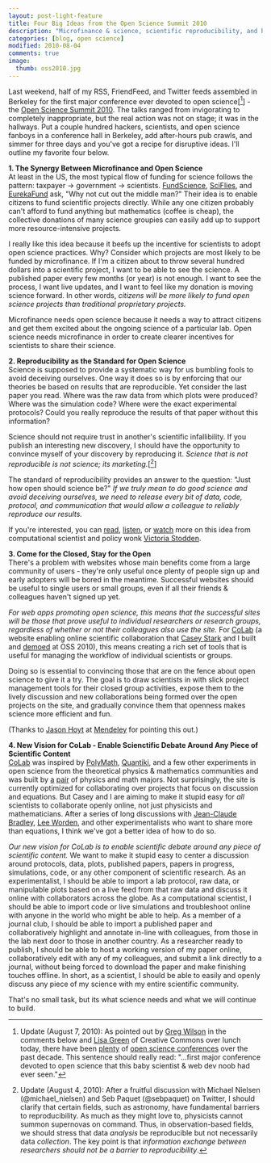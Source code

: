 ```yaml
---
layout: post-light-feature
title: Four Big Ideas from the Open Science Summit 2010
description: "Microfinance & science, scientific reproducibility, and how to attract more researchers to open science."
categories: [blog, open science]
modified: 2010-08-04
comments: true
image:
  thumb: oss2010.jpg
---
```

Last weekend, half of my RSS, FriendFeed, and Twitter feeds assembled in Berkeley for the first major conference ever devoted to open science[[^1]] - the <a href="http://opensciencesummit.com/">Open Science Summit 2010</a>.  The talks ranged from invigorating to completely inappropriate, but the real action was not on stage; it was in the hallways.  Put a couple hundred hackers, scientists, and open science fanboys in a conference hall in Berkeley, add after-hours pub crawls, and simmer for three days and you've got a recipe for disruptive ideas.  I'll outline my favorite four below.

<strong>1. The Synergy Between Microfinance and Open Science</strong><br>
At least in the US, the most typical flow of funding for science follows the pattern: taxpayer -> government -> scientists. <a href="http://apply.fundscience.org/">FundScience</a>, <a href="http://sciflies.org/">SciFlies</a>, and <a href="http://eurekafund.org/">EurekaFund</a> ask, "Why not cut out the middle man?" Their idea is to enable citizens to fund scientific projects directly. While any one citizen probably can't afford to fund anything but mathematics (coffee is cheap), the collective donations of many science groupies can easily add up to support more resource-intensive projects.

I really like this idea because it beefs up the incentive for scientists to adopt open science practices.  Why?  Consider which projects are most likely to be funded by microfinance. If I'm a citizen about to throw several hundred dollars into a scientific project, I want to be able to see the science. A published paper every few months (or year) is not enough. I want to see the process, I want live updates, and I want to feel like my donation is moving science forward. In other words, <em>citizens will be more likely to fund open science projects than traditional proprietary projects.</em>

Microfinance needs open science because it needs a way to attract citizens and get them excited about the ongoing science of a particular lab. Open science needs microfinance in order to create clearer incentives for scientists to share their science.

<strong>2. Reproducibility as the Standard for Open Science</strong><br>
Science is supposed to provide a systematic way for us bumbling fools to avoid deceiving ourselves. One way it does so is by enforcing that our theories be based on results that are reproducible. Yet consider the last paper you read. Where was the raw data from which plots were produced? Where was the simulation code? Where were the exact experimental protocols? Could you really reproduce the results of that paper without this information?

Science should not require trust in another's scientific infallibility. If you publish an interesting new discovery, I should have the opportunity to convince myself of your discovery by reproducing it. <em>Science that is not reproducible is not science; its marketing.</em>[[^2]]

The standard of reproducibility provides an answer to the question: "Just how open should science be?" <em>If we truly mean to do good science and avoid deceiving ourselves, we need to release every bit of data, code, protocol, and communication that would allow a colleague to reliably reproduce our results.</em>

If you're interested, you can <a href="http://www.ijclp.net/issue_13.html">read</a>, <a href="http://www.ischool.berkeley.edu/newsandevents/events/20100505deanslec">listen</a>, or <a href="http://cdsweb.cern.ch/record/1275549">watch</a> more on this idea from computational scientist and policy wonk <a href="http://www.stanford.edu/~vcs/">Victoria Stodden</a>.

<strong>3. Come for the Closed, Stay for the Open</strong><br>
There's a problem with websites whose main benefits come from a large community of users - they're only useful once plenty of people sign up and early adopters will be bored in the meantime. Successful websites should be useful to single users or small groups, even if all their friends &amp; colleagues haven't signed up yet.

<em>For web apps promoting open science, this means that the successful sites will be those that prove useful to individual researchers or research groups, regardless of whether or not their colleagues also use the site.</em> For <a href="http://colabscience.com/">CoLab</a> (a website enabling online scientific collaboration that <a href="http://thestarkeffect.com/">Casey Stark</a> and I built and <a href="http://fora.tv/live/open_science/open_science_summit_2010">demoed</a> at OSS 2010), this means creating a rich set of tools that is useful for managing the workflow of individual scientists or groups.

Doing so is essential to convincing those that are on the fence about open science to give it a try. The goal is to draw scientists in with slick project management tools for their closed group activities, expose them to the lively discussion and new collaborations being formed over the open projects on the site, and gradually convince them that openness makes science more efficient and fun.

(Thanks to <a href="http://twitter.com/jasonhoyt">Jason Hoyt</a> at <a href="http://mendeley.com/">Mendeley</a> for pointing this out.)

<strong>4. New Vision for CoLab - Enable Scienctific Debate Around Any Piece of Scientific Content</strong><br>
<a href="http://colabscience.com/">CoLab</a> was inspired by <a href="http://polymathprojects.org/">PolyMath</a>, <a href="http://www.quantiki.org/">Quantiki</a>, and a few other experiments in open science from the theoretical physics &amp; mathematics communities and was built by <a href="http://djstrouse.com/">a</a> <a href="http://thestarkeffect.com/">pair</a> of physics and math majors. Not surprisingly, the site is currently optimized for collaborating over projects that focus on discussion and equations. But Casey and I are aiming to make it stupid easy for <em>all</em> scientists to collaborate openly online, not just physicists and mathematicians. After a series of long discussions with <a href="http://usefulchem.blogspot.com/">Jean-Claude Bradley</a>, <a href="http://leeworden.net/lw/">Lee Worden</a>, and other experimentalists who want to share more than equations, I think we've got a better idea of how to do so.

<em>Our new vision for CoLab is to enable scientific debate around any piece of scientific content.</em> We want to make it stupid easy to center a discussion around protocols, data, plots, published papers, papers in progress, simulations, code, or any other component of scientific research. As an experimentalist, I should be able to import a lab protocol, raw data, or manipulable plots based on a live feed from that raw data and discuss it online with collaborators across the globe. As a computational scientist, I should be able to import code or live simulations and troubleshoot online with anyone in the world who might be able to help. As a member of a journal club, I should be able to import a published paper and collaboratively highlight and annotate in-line with colleagues, from those in the lab next door to those in another country. As a researcher ready to publish, I should be able to host a working version of my paper online, collaboratively edit with any of my colleagues, and submit a link directly to a journal, without being forced to download the paper and make finishing touches offline. In short, as a scientist, I should be able to easily and openly discuss any piece of my science with my entire scientific community.

That's no small task, but its what science needs and what we will continue to build.

[^1]: Update (August 7, 2010): As pointed out by <a href="http://third-bit.com/blog/">Greg Wilson</a> in the comments below and <a href="http://twitter.com/boudicca">Lisa Green</a> of Creative Commons over lunch today, there have been <a href="http://www.scienceonline2010.com/index.php/wiki">plenty</a> of <a href="http://openscience.bnl.gov/">open science conferences</a> over the past decade.  This sentence should really read: "...first major conference devoted to open science that this baby scientist & web dev noob had ever seen."
[^2]: Update (August 4, 2010): After a fruitful discussion with Michael Nielsen (@michael_nielsen) and Seb Paquet (@sebpaquet) on Twitter, I should clarify that certain fields, such as astronomy, have fundamental barriers to reproducibility.  As much as they might love to, physicists cannot summon supernovas on command.  Thus, in observation-based fields, we should stress that data <em>analysis</em> be reproducible but not necessarily data <em>collection</em>.  The key point is that <em>information exchange between researchers should not be a barrier to reproducibility</em>.